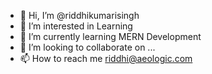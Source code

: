 - 👋 Hi, I’m @riddhikumarisingh
- 👀 I’m interested in Learning 
- 🌱 I’m currently learning MERN Development
- 💞️ I’m looking to collaborate on ...
- 📫 How to reach me riddhi@aeologic.com

<!---
riddhikumarisingh/riddhikumarisingh is a ✨ special ✨ repository because its `README.md` (this file) appears on your GitHub profile.
You can click the Preview link to take a look at your changes.
--->
